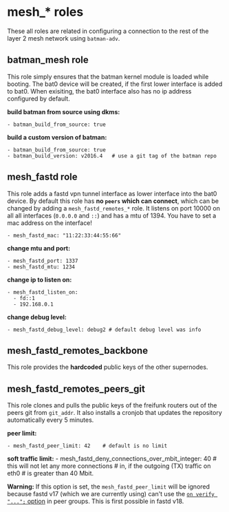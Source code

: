 # mesh_* roles

These all roles are related in configuring a connection to the rest of the
layer 2 mesh network using ```batman-adv```.

## batman_mesh role

This role simply ensures that the batman kernel module is loaded while booting.
The bat0 device will be created, if the first lower interface is added to
bat0. When exisiting, the bat0 interface also has no ip address configured
by default.

**build batman from source using dkms:**

    - batman_build_from_source: true

**build a custom version of batman:**

    - batman_build_from_source: true
    - batman_build_version: v2016.4   # use a git tag of the batman repo

## mesh_fastd role

This role adds a fastd vpn tunnel interface as lower interface into the
bat0 device. By default this role has **no ```peers``` which can connect**,
which can be changed by adding a ```mesh_fastd_remotes_*``` role.
It listens on port 10000 on all all interfaces (```0.0.0.0``` and ```::```) and has a mtu of 1394. You
have to set a mac address on the interface!

    - mesh_fastd_mac: "11:22:33:44:55:66"

**change mtu and port:**

    - mesh_fastd_port: 1337
    - mesh_fastd_mtu: 1234

**change ip to listen on:**

    - mesh_fastd_listen_on:
      - fd::1
      - 192.168.0.1

**change debug level:**

    - mesh_fastd_debug_level: debug2 # default debug level was info

## mesh_fastd_remotes_backbone

This role provides the **hardcoded** public keys of the other supernodes.

## mesh_fastd_remotes_peers_git

This role clones and pulls the public keys of the freifunk routers out of
the peers git from ```git_addr```. It also installs a cronjob that
updates the repository automatically every 5 minutes.

**peer limit:**

    - mesh_fastd_peer_limit: 42    # default is no limit

**soft traffic limit:**
    - mesh_fastd_deny_connections_over_mbit_integer: 40 # this will not let any more connections
                                                        # in, if the outgoing (TX) traffic on eth0
                                                        # is greater than 40 Mbit.

**Warning:** If this option is set, the ```mesh_fastd_peer_limit``` will be ignored because
fastd v17 (which we are currently using) can't use the [```on verify "...";``` option](http://fastd.readthedocs.io/en/v18/releases/v18.html?highlight=on%20verify#more-powerful-peer-groups)
in peer groups. This is first possible in fastd v18.
